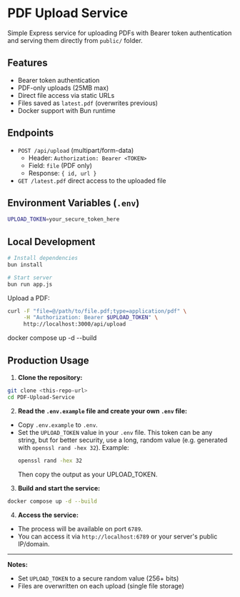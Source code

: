  # PDF Upload Service

Simple Express service for uploading PDFs with Bearer token authentication and serving them directly from `public/` folder.

## Features
- Bearer token authentication
- PDF-only uploads (25MB max)
- Direct file access via static URLs
- Files saved as `latest.pdf` (overwrites previous)
- Docker support with Bun runtime

## Endpoints
- `POST /api/upload` (multipart/form-data)
  - Header: `Authorization: Bearer <TOKEN>`
  - Field: `file` (PDF only)
  - Response: `{ id, url }`
- `GET /latest.pdf` direct access to the uploaded file

## Environment Variables (`.env`)
```bash
UPLOAD_TOKEN=your_secure_token_here
```

## Local Development
```bash
# Install dependencies
bun install

# Start server
bun run app.js
```

Upload a PDF:
```bash
curl -F "file=@/path/to/file.pdf;type=application/pdf" \
     -H "Authorization: Bearer $UPLOAD_TOKEN" \
     http://localhost:3000/api/upload
```

docker compose up -d --build

## Production Usage

1. **Clone the repository:**
  ```sh
  git clone <this-repo-url>
  cd PDF-Upload-Service
  ```

2. **Read the `.env.example` file and create your own `.env` file:**
  - Copy `.env.example` to `.env`.
  - Set the `UPLOAD_TOKEN` value in your `.env` file. This token can be any string, but for better security, use a long, random value (e.g. generated with `openssl rand -hex 32`).
    Example:
    ```sh
    openssl rand -hex 32
    ```
    Then copy the output as your UPLOAD_TOKEN.

3. **Build and start the service:**
  ```sh
  docker compose up -d --build
  ```

4. **Access the service:**
  - The process will be available on port `6789`.
  - You can access it via `http://localhost:6789` or your server's public IP/domain.

---
**Notes:**
- Set `UPLOAD_TOKEN` to a secure random value (256+ bits)
- Files are overwritten on each upload (single file storage)

